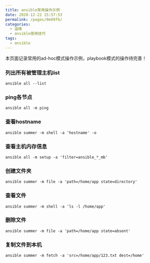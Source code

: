 ```yaml
---
title: ansible常用操作示例
date: 2020-12-22 15:57:53
permalink: /pages/0e69f6/
categories:
  - 运维
  - ansible使用技巧
tags:
  - ansible
---
```


本页面记录常用的ad-hoc模式操作示例，playbook模式的操作待完善！
<!-- more -->
### 列出所有被管理主机list

```
ansible all --list
```


### ping各节点

```
ansible all -m ping
```



### 查看hostname

```
ansible summer -m shell -a 'hostname' -o
```



### 查看主机内存信息

```
ansible all -m setup -a 'filter=ansible_*_mb'
```


### 创建文件夹

```
ansible summer -m file -a 'path=/home/app state=directory'
```


### 查看文件

```
ansible summer -m shell -a 'ls -l /home/app'
```


### 删除文件

```
ansible summer -m file -a 'path=/home/app state=absent'
```


### 复制文件到本机

```
ansible summer -m fetch -a 'src=/home/app/123.txt dest=/home'
```




